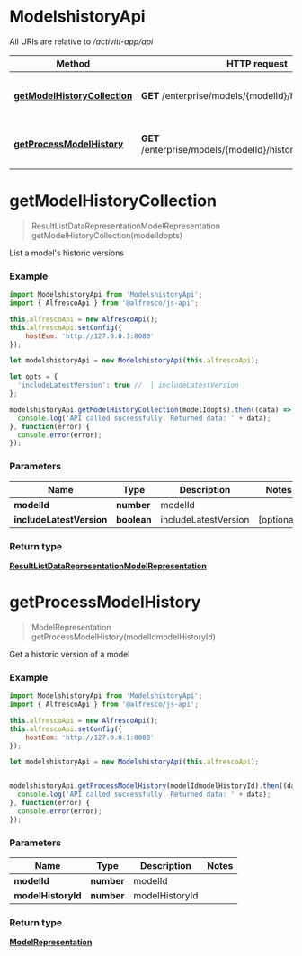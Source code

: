 # ModelshistoryApi

All URIs are relative to */activiti-app/api*

Method | HTTP request | Description
------------- | ------------- | -------------
[**getModelHistoryCollection**](ModelshistoryApi.md#getModelHistoryCollection) | **GET** /enterprise/models/{modelId}/history | List a model's historic versions
[**getProcessModelHistory**](ModelshistoryApi.md#getProcessModelHistory) | **GET** /enterprise/models/{modelId}/history/{modelHistoryId} | Get a historic version of a model


<a name="getModelHistoryCollection"></a>
# **getModelHistoryCollection**
> ResultListDataRepresentationModelRepresentation getModelHistoryCollection(modelIdopts)

List a model's historic versions

### Example
```javascript
import ModelshistoryApi from 'ModelshistoryApi';
import { AlfrescoApi } from '@alfresco/js-api';

this.alfrescoApi = new AlfrescoApi();
this.alfrescoApi.setConfig({
    hostEcm: 'http://127.0.0.1:8080'
});

let modelshistoryApi = new ModelshistoryApi(this.alfrescoApi);

let opts = { 
  'includeLatestVersion': true //  | includeLatestVersion
};

modelshistoryApi.getModelHistoryCollection(modelIdopts).then((data) => {
  console.log('API called successfully. Returned data: ' + data);
}, function(error) {
  console.error(error);
});

```

### Parameters

Name | Type | Description  | Notes
------------- | ------------- | ------------- | -------------
 **modelId** | **number**| modelId | 
 **includeLatestVersion** | **boolean**| includeLatestVersion | [optional] 

### Return type

[**ResultListDataRepresentationModelRepresentation**](ResultListDataRepresentationModelRepresentation.md)

<a name="getProcessModelHistory"></a>
# **getProcessModelHistory**
> ModelRepresentation getProcessModelHistory(modelIdmodelHistoryId)

Get a historic version of a model

### Example
```javascript
import ModelshistoryApi from 'ModelshistoryApi';
import { AlfrescoApi } from '@alfresco/js-api';

this.alfrescoApi = new AlfrescoApi();
this.alfrescoApi.setConfig({
    hostEcm: 'http://127.0.0.1:8080'
});

let modelshistoryApi = new ModelshistoryApi(this.alfrescoApi);


modelshistoryApi.getProcessModelHistory(modelIdmodelHistoryId).then((data) => {
  console.log('API called successfully. Returned data: ' + data);
}, function(error) {
  console.error(error);
});

```

### Parameters

Name | Type | Description  | Notes
------------- | ------------- | ------------- | -------------
 **modelId** | **number**| modelId | 
 **modelHistoryId** | **number**| modelHistoryId | 

### Return type

[**ModelRepresentation**](ModelRepresentation.md)

